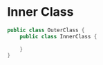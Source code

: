 # Inner Class

```java
public class OuterClass {    
    public class InnerClass {    
        
    }
}
```

